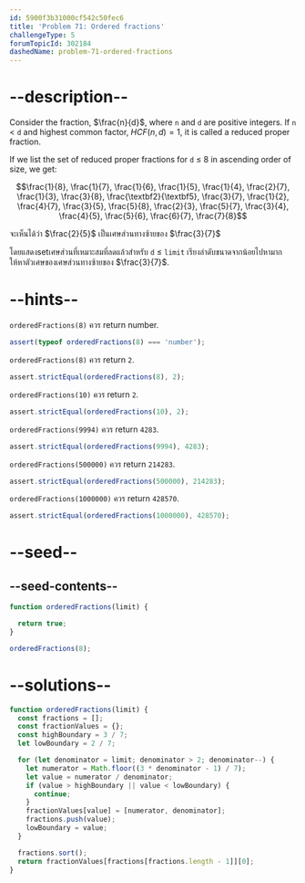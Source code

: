 ```yaml
---
id: 5900f3b31000cf542c50fec6
title: 'Problem 71: Ordered fractions'
challengeType: 5
forumTopicId: 302184
dashedName: problem-71-ordered-fractions
---
```


# --description--

Consider the fraction, $\frac{n}{d}$, where `n` and `d` are positive integers. If `n` &lt; `d` and highest common factor, ${{HCF}(n, d)} = 1$, it is called a reduced proper fraction.

If we list the set of reduced proper fractions for `d` ≤ 8 in ascending order of size, we get:

$$\frac{1}{8}, \frac{1}{7}, \frac{1}{6}, \frac{1}{5}, \frac{1}{4}, \frac{2}{7}, \frac{1}{3}, \frac{3}{8}, \frac{\textbf2}{\textbf5}, \frac{3}{7}, \frac{1}{2}, \frac{4}{7}, \frac{3}{5}, \frac{5}{8}, \frac{2}{3}, \frac{5}{7}, \frac{3}{4}, \frac{4}{5}, \frac{5}{6}, \frac{6}{7}, \frac{7}{8}$$

จะเห็นได้ว่า $\frac{2}{5}$ เป็นเศษส่วนทางซ้ายของ $\frac{3}{7}$

โดยแสดงsetเศษส่วนที่เหมาะสมที่ลดแล้วสำหรับ `d` ≤ `limit` เรียงลำดับขนาดจากน้อยไปหามาก ให้หาตัวเศษของเศษส่วนทางซ้ายของ $\frac{3}{7}$.

# --hints--

`orderedFractions(8)` ควร return number.

```js
assert(typeof orderedFractions(8) === 'number');
```

`orderedFractions(8)` ควร return `2`.

```js
assert.strictEqual(orderedFractions(8), 2);
```

`orderedFractions(10)` ควร return `2`.

```js
assert.strictEqual(orderedFractions(10), 2);
```

`orderedFractions(9994)` ควร return `4283`.

```js
assert.strictEqual(orderedFractions(9994), 4283);
```

`orderedFractions(500000)` ควร return `214283`.

```js
assert.strictEqual(orderedFractions(500000), 214283);
```

`orderedFractions(1000000)` ควร return `428570`.

```js
assert.strictEqual(orderedFractions(1000000), 428570);
```

# --seed--

## --seed-contents--

```js
function orderedFractions(limit) {

  return true;
}

orderedFractions(8);
```

# --solutions--

```js
function orderedFractions(limit) {
  const fractions = [];
  const fractionValues = {};
  const highBoundary = 3 / 7;
  let lowBoundary = 2 / 7;

  for (let denominator = limit; denominator > 2; denominator--) {
    let numerator = Math.floor((3 * denominator - 1) / 7);
    let value = numerator / denominator;
    if (value > highBoundary || value < lowBoundary) {
      continue;
    }
    fractionValues[value] = [numerator, denominator];
    fractions.push(value);
    lowBoundary = value;
  }

  fractions.sort();
  return fractionValues[fractions[fractions.length - 1]][0];
}
```
